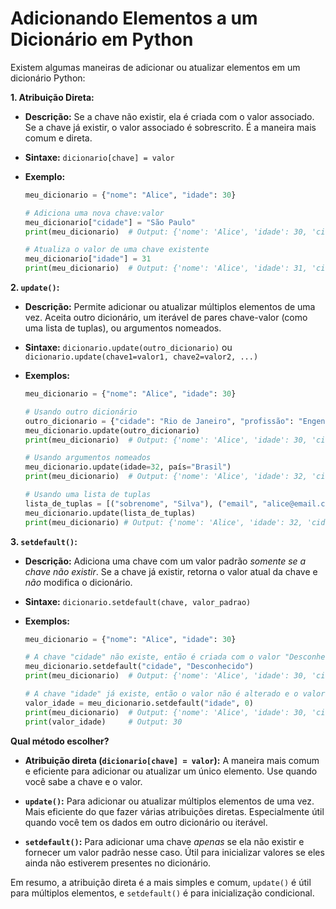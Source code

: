 # Adicionando Elementos a um Dicionário em Python

Existem algumas maneiras de adicionar ou atualizar elementos em um dicionário Python:

**1. Atribuição Direta:**

*   **Descrição:** Se a chave não existir, ela é criada com o valor associado. Se a chave já existir, o valor associado é sobrescrito. É a maneira mais comum e direta.
*   **Sintaxe:** `dicionario[chave] = valor`
*   **Exemplo:**

    ```python
    meu_dicionario = {"nome": "Alice", "idade": 30}

    # Adiciona uma nova chave:valor
    meu_dicionario["cidade"] = "São Paulo"
    print(meu_dicionario)  # Output: {'nome': 'Alice', 'idade': 30, 'cidade': 'São Paulo'}

    # Atualiza o valor de uma chave existente
    meu_dicionario["idade"] = 31
    print(meu_dicionario)  # Output: {'nome': 'Alice', 'idade': 31, 'cidade': 'São Paulo'}
    ```

**2. `update()`:**

*   **Descrição:** Permite adicionar ou atualizar múltiplos elementos de uma vez.  Aceita outro dicionário, um iterável de pares chave-valor (como uma lista de tuplas), ou argumentos nomeados.
*   **Sintaxe:** `dicionario.update(outro_dicionario)`  ou  `dicionario.update(chave1=valor1, chave2=valor2, ...)`
*   **Exemplos:**

    ```python
    meu_dicionario = {"nome": "Alice", "idade": 30}

    # Usando outro dicionário
    outro_dicionario = {"cidade": "Rio de Janeiro", "profissão": "Engenheira"}
    meu_dicionario.update(outro_dicionario)
    print(meu_dicionario)  # Output: {'nome': 'Alice', 'idade': 30, 'cidade': 'Rio de Janeiro', 'profissão': 'Engenheira'}

    # Usando argumentos nomeados
    meu_dicionario.update(idade=32, país="Brasil")
    print(meu_dicionario)  # Output: {'nome': 'Alice', 'idade': 32, 'cidade': 'Rio de Janeiro', 'profissão': 'Engenheira', 'país': 'Brasil'}

    # Usando uma lista de tuplas
    lista_de_tuplas = [("sobrenome", "Silva"), ("email", "alice@email.com")]
    meu_dicionario.update(lista_de_tuplas)
    print(meu_dicionario) # Output: {'nome': 'Alice', 'idade': 32, 'cidade': 'Rio de Janeiro', 'profissão': 'Engenheira', 'país': 'Brasil', 'sobrenome': 'Silva', 'email': 'alice@email.com'}
    ```

**3. `setdefault()`:**

*   **Descrição:** Adiciona uma chave com um valor padrão *somente se a chave não existir*. Se a chave já existir, retorna o valor atual da chave e *não* modifica o dicionário.
*   **Sintaxe:** `dicionario.setdefault(chave, valor_padrao)`
*   **Exemplos:**

    ```python
    meu_dicionario = {"nome": "Alice", "idade": 30}

    # A chave "cidade" não existe, então é criada com o valor "Desconhecido"
    meu_dicionario.setdefault("cidade", "Desconhecido")
    print(meu_dicionario)  # Output: {'nome': 'Alice', 'idade': 30, 'cidade': 'Desconhecido'}

    # A chave "idade" já existe, então o valor não é alterado e o valor atual é retornado.
    valor_idade = meu_dicionario.setdefault("idade", 0)
    print(meu_dicionario)  # Output: {'nome': 'Alice', 'idade': 30, 'cidade': 'Desconhecido'}
    print(valor_idade)     # Output: 30
    ```

**Qual método escolher?**

*   **Atribuição direta (`dicionario[chave] = valor`):**  A maneira mais comum e eficiente para adicionar ou atualizar um único elemento. Use quando você sabe a chave e o valor.

*   **`update()`:** Para adicionar ou atualizar múltiplos elementos de uma vez. Mais eficiente do que fazer várias atribuições diretas. Especialmente útil quando você tem os dados em outro dicionário ou iterável.

*   **`setdefault()`:** Para adicionar uma chave *apenas* se ela não existir e fornecer um valor padrão nesse caso. Útil para inicializar valores se eles ainda não estiverem presentes no dicionário.

Em resumo, a atribuição direta é a mais simples e comum, `update()` é útil para múltiplos elementos, e `setdefault()` é para inicialização condicional.